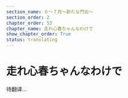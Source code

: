 ```yaml
---
section_name: ６～７月～新たな門出～
section_order: 2
chapter_order: 53
chapter_name: 走れ心春ちゃんなわけで
show_chapter_order: True
status: translating
---
```


# 走れ心春ちゃんなわけで
待翻译...
